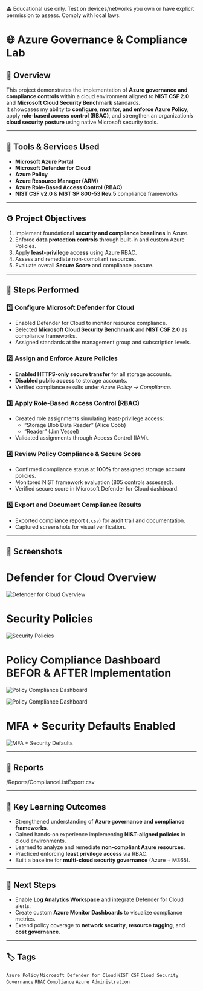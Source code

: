 ⚠️ Educational use only. Test on devices/networks you own or have explicit permission to assess. Comply with local laws.

# 🌐 Azure Governance & Compliance Lab

## 🧭 Overview

This project demonstrates the implementation of **Azure governance and compliance controls** within a cloud environment aligned to **NIST CSF 2.0** and **Microsoft Cloud Security Benchmark** standards.  
It showcases my ability to **configure, monitor, and enforce Azure Policy**, apply **role-based access control (RBAC)**, and strengthen an organization’s **cloud security posture** using native Microsoft security tools.

---

## 🧰 Tools & Services Used

- **Microsoft Azure Portal**
- **Microsoft Defender for Cloud**
- **Azure Policy**
- **Azure Resource Manager (ARM)**
- **Azure Role-Based Access Control (RBAC)**
- **NIST CSF v2.0** & **NIST SP 800-53 Rev.5** compliance frameworks

---

## ⚙️ Project Objectives

1. Implement foundational **security and compliance baselines** in Azure.
2. Enforce **data protection controls** through built-in and custom Azure Policies.
3. Apply **least-privilege access** using Azure RBAC.
4. Assess and remediate non-compliant resources.
5. Evaluate overall **Secure Score** and compliance posture.

---

## 🧩 Steps Performed

### 1️⃣ Configure Microsoft Defender for Cloud

- Enabled Defender for Cloud to monitor resource compliance.
- Selected **Microsoft Cloud Security Benchmark** and **NIST CSF 2.0** as compliance frameworks.
- Assigned standards at the management group and subscription levels.

### 2️⃣ Assign and Enforce Azure Policies

- **Enabled HTTPS-only secure transfer** for all storage accounts.
- **Disabled public access** to storage accounts.
- Verified compliance results under _Azure Policy → Compliance_.

### 3️⃣ Apply Role-Based Access Control (RBAC)

- Created role assignments simulating least-privilege access:
  - “Storage Blob Data Reader” (Alice Cobb)
  - “Reader” (Jim Vessel)
- Validated assignments through Access Control (IAM).

### 4️⃣ Review Policy Compliance & Secure Score

- Confirmed compliance status at **100%** for assigned storage account policies.
- Monitored NIST framework evaluation (805 controls assessed).
- Verified secure score in Microsoft Defender for Cloud dashboard.

### 5️⃣ Export and Document Compliance Results

- Exported compliance report (`.csv`) for audit trail and documentation.
- Captured screenshots for visual verification.

---

## 📸 Screenshots

# Defender for Cloud Overview

![Defender for Cloud Overview](Screenshots/defender_for_cloud_overview.png)

# Security Policies

![Security Policies](Screenshots/default_seurity_policies.png)

# Policy Compliance Dashboard BEFOR & AFTER Implementation

![Policy Compliance Dashboard](Screenshots/azure_policy_compliance_dashboard.png)

![Policy Compliance Dashboard](Screenshots/azure_policy_compliance_dashboard2.png)

# MFA + Security Defaults Enabled

![MFA + Security Defaults](Screenshots/security_defaults.png)

---

## 🧾 Reports

/Reports/ComplianceListExport.csv

---

## 🧠 Key Learning Outcomes

- Strengthened understanding of **Azure governance and compliance frameworks**.
- Gained hands-on experience implementing **NIST-aligned policies** in cloud environments.
- Learned to analyze and remediate **non-compliant Azure resources**.
- Practiced enforcing **least privilege access** via RBAC.
- Built a baseline for **multi-cloud security governance** (Azure + M365).


---

## 🚀 Next Steps

- Enable **Log Analytics Workspace** and integrate Defender for Cloud alerts.
- Create custom **Azure Monitor Dashboards** to visualize compliance metrics.
- Extend policy coverage to **network security**, **resource tagging**, and **cost governance**.

---

## 🏷️ Tags

`Azure Policy` `Microsoft Defender for Cloud` `NIST CSF` `Cloud Security` `Governance` `RBAC` `Compliance` `Azure Administration`
